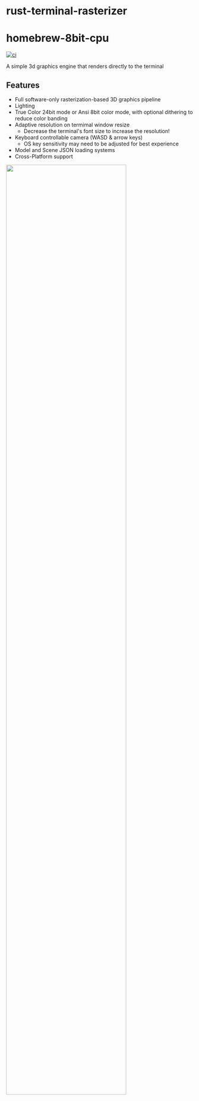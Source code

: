 # rust-terminal-rasterizer

# homebrew-8bit-cpu
[![ci](https://github.com/ryanweideman/rust-terminal-rasterizer/actions/workflows/ci.yml/badge.svg?branch=main)](https://github.com/ryanweideman/rust-terminal-rasterizer/actions/workflows/ci.yml)

A simple 3d graphics engine that renders directly to the terminal

## Features
- Full software-only rasterization-based 3D graphics pipeline
- Lighting
- True Color 24bit mode or Ansi 8bit color mode, with optional dithering to reduce color banding
- Adaptive resolution on termimal window resize
  - Decrease the terminal's font size to increase the resolution!
- Keyboard controllable camera (WASD & arrow keys)
  - OS key sensitivity may need to be adjusted for best experience
- Model and Scene JSON loading systems
- Cross-Platform support

<img src="/media/demo.gif" width="80%"/>
